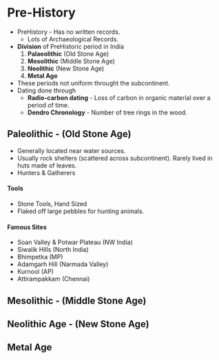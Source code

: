 # Pre-History

* PreHistory - Has no written records.
    * Lots of Archaeological Records.
* **Division** of PreHistoric period in India
    1. **Palaeolithic** (Old Stone Age)
    2. **Mesolithic** (Middle Stone Age)
    3. **Neolithic** (New Stone Age)
    4. **Metal Age**
* These periods not uniform throught the subcontinent.
* Dating done through
    * **Radio-carbon dating** - Loss of carbon in organic material over a period of time.
    * **Dendro Chronology** - Number of tree rings in the wood.

<!-- Need Map of Pre-Historic Sites in India -->

## Paleolithic - (Old Stone Age)
* Generally located near water sources.
* Usually rock shelters (scattered across subcontinent). Rarely lived in huts made of leaves.
* Hunters & Gatherers

#### Tools
* Stone Tools, Hand Sized
* Flaked off large pebbles for hunting animals.

#### Famous Sites
* Soan Valley & Potwar Plateau (NW India)
* Siwalik Hills (North India)
* Bhimpetka (MP)
* Adamgarh Hill (Narmada Valley)
* Kurnool (AP)
* Attirampakkam (Chennai)


## Mesolithic - (Middle Stone Age)

## Neolithic Age - (New Stone Age)

## Metal Age